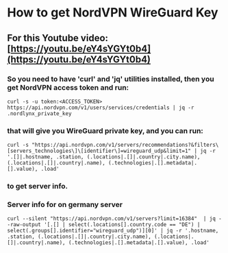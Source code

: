 # How to get NordVPN WireGuard Key
## For this Youtube video: [https://youtu.be/eY4sYGYt0b4](https://youtu.be/eY4sYGYt0b4)
### So you need to have 'curl' and 'jq' utilities installed, then you get NordVPN access token and run:
`curl -s -u token:<ACCESS_TOKEN> https://api.nordvpn.com/v1/users/services/credentials | jq -r .nordlynx_private_key`
### that will give you WireGuard private key, and you can run:
`curl -s "https://api.nordvpn.com/v1/servers/recommendations?&filters\[servers_technologies\]\[identifier\]=wireguard_udp&limit=1" | jq -r '.[]|.hostname, .station, (.locations|.[]|.country|.city.name), (.locations|.[]|.country|.name), (.technologies|.[].metadata|.[].value), .load'`
### to get server info.
 
### Server info for on germany server
`curl --silent "https://api.nordvpn.com/v1/servers?limit=16384"  | jq --raw-output '[.[] | select(.locations[].country.code == "DE") | select(.groups[].identifier="wireguard_udp")][0]' | jq -r '.hostname, .station, (.locations|.[]|.country|.city.name), (.locations|.[]|.country|.name), (.technologies|.[].metadata|.[].value), .load'`

